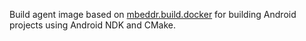 Build agent image based on [mbeddr.build.docker](https://github.com/mbeddr/mbeddr.build.docker) for building Android
projects using Android NDK and CMake.
